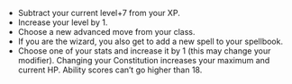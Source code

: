 -   Subtract your current level+7 from your XP.
-   Increase your level by 1.
-   Choose a new advanced move from your class.
-   If you are the wizard, you also get to add a new spell to your spellbook.
-   Choose one of your stats and increase it by 1 (this may change your modifier). Changing your Constitution increases your maximum and current HP. Ability scores can’t go higher than 18.